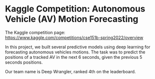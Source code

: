 # Kaggle Competition: Autonomous Vehicle (AV) Motion Forecasting
The Kaggle competition page: https://www.kaggle.com/competitions/cse151b-spring2022/overview

In this project, we built several predictive models using deep learning for forecasting autonomous vehicles motions. The task was to predict the positions of a tracked AV in the next 6 seconds, given the previous 5 seconds positions. 

Our team name is Deep Wrangler, ranked 4th on the leaderboard.
